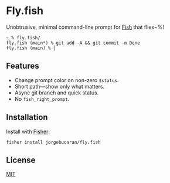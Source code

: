 # Fly.fish

Unobtrusive, minimal command-line prompt for [Fish](https://fishshell.com) that flies~%!

```console
~ % fly.fish/
fly.fish (main*) % git add -A && git commit -m Done
fly.fish (main) % ⎢
```

## Features

- Change prompt color on non-zero `$status`.
- Short path—show only what matters.
- Async git branch and quick status.
- No `fish_right_prompt`.

## Installation

Install with [Fisher](https://github.com/jorgebucaran/fisher):

```console
fisher install jorgebucaran/fly.fish
```

## License

[MIT](LICENSE.md)
